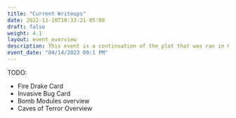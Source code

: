 ```yaml
---
title: "Current Writeups"
date: 2022-11-10T10:33:21-05:00
draft: false
weight: 4.1
layout: event_overview
description: This event is a continuation of the plot that was ran in October with the Bloody Fist orcs seeking revenge for the loss of Stonewood. The players have their first chance to kill a Bloody Fist general.
event_date: "04/14/2023 09:1 PM"
---
```


TODO:

- Fire Drake Card
- Invasive Bug Card
- Bomb Modules overview
- Caves of Terror Overview

